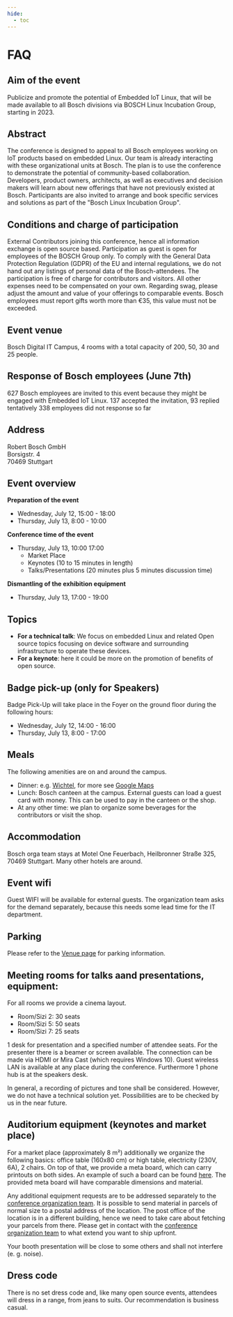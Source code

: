 ```yaml
---
hide:
  - toc
---
```


# FAQ

## Aim of the event

Publicize and promote the potential of Embedded IoT Linux, that will be made
available to all Bosch divisions via BOSCH Linux Incubation Group, starting in
2023. 


## Abstract

The conference is designed to appeal to all Bosch employees working on IoT
products based on embedded Linux. Our team is already interacting with these
organizational units at Bosch. The plan is to use the conference to demonstrate
the potential of community-based collaboration. Developers, product owners,
architects, as well as executives and decision makers will learn about new
offerings that have not previously existed at Bosch. Participants are also
invited to arrange and book specific services and solutions as part of the
"Bosch Linux Incubation Group".
 
 
## Conditions and charge of participation

External Contributors joining this conference, hence all information exchange is
open source based. Participation as guest is open for employees of the BOSCH
Group only. 
To comply with the General Data Protection Regulation (GDPR) of 
the EU and internal regulations, we do not hand out any listings of personal 
data of the Bosch-attendees.
The participation is free of charge for contributors and visitors. All other
expenses need to be compensated on your own.
Regarding swag, please adjust the amount and value of your offerings to 
comparable events. Bosch employees must report gifts worth more than €35, this
value must not be exceeded.


 
## Event venue

Bosch Digital IT Campus, 4 rooms with a total capacity of 200, 50, 30 and 25
people.


## Response of Bosch employees (June 7th)

627 Bosch employees are invited to this event because they might be engaged 
with Embedded IoT Linux.
   137 accepted the invitation, 
    93 replied tentatively 
   338 employees did not response so far

## Address

Robert Bosch GmbH  
Borsigstr. 4  
70469  Stuttgart

## Event overview

**Preparation of the event**

- Wednesday, July 12, 15:00 - 18:00
- Thursday, July 13, 8:00 - 10:00
 

**Conference time of the event**

- Thursday, July 13, 10:00 17:00
    - Market Place
    - Keynotes (10 to 15 minutes in length)
    - Talks/Presentations (20 minutes plus 5 minutes discussion time)

**Dismantling of the exhibition equipment**

- Thursday, July 13, 17:00 - 19:00

## Topics

- **For a technical talk**: We focus on embedded Linux and related Open source
  topics focusing on device software and surrounding infrastructure to operate
  these devices.
- **For a keynote**: here it could be more on the promotion of benefits of open
  source.

 
## Badge pick-up (only for Speakers)

Badge Pick-Up will take place in the Foyer on the ground floor during the following hours:

- Wednesday, July 12, 14:00 - 16:00 
- Thursday, July 13, 8:00 - 17:00

 
## Meals

The following amenities are on and around the campus.

- Dinner:  e.g. [Wichtel](https://www.wichtel.de/), for more see [Google Maps](https://www.google.com/maps/search/Restaurants/@48.8158054,9.164201,16z/data=!3m1!4b1!4m7!2m6!3m5!2sBorsigstra%C3%9Fe+4!3s0x4799dbf8d649b777:0x89161a241b27ea21!4m2!1d9.1703535!2d48.8147828?hl=en-GB)
- Lunch: Bosch canteen at the campus. External guests can load a guest card with
  money. This can be used to pay in the canteen or the shop.
- At any other time: we plan to organize some beverages for the contributors or visit the shop.

## Accommodation

Bosch orga team stays at Motel One Feuerbach, Heilbronner Straße 325, 70469
Stuttgart. Many other hotels are around.
 
## Event wifi

Guest WIFI will be available for external guests. The organization team asks for
the demand separately, because this needs some lead time for the IT department.

## Parking

Please refer to the [Venue page](../venue.md#parking) for parking information.

## Meeting rooms for talks aand presentations, equipment:

For all rooms we provide a cinema layout.  
- Room/Sizi 2: 30 seats
- Room/Sizi 5: 50 seats
- Room/Sizi 7: 25 seats

1 desk for presentation and a specified number of attendee seats. For the presenter 
there is a beamer or screen available. The connection can be made via HDMI or 
Mira Cast (which requires Windows 10). Guest wireless LAN is available at any 
place during the conference. Furthermore 1 phone hub is at the speakers desk.

In general, a recording of pictures and tone shall be considered. However, we do not 
have a technical solution yet. Possibilities are to be checked by us in the near future. 



## Auditorium equipment (keynotes and market place)

For a market place (approximately 8 m²) additionally we organize the following
basics: office table (160x80 cm) or high table, electricity (230V, 6A), 2 chairs.
On top of that, we provide a meta board, which can carry printouts on both sides. An 
example of such a board can be found [here](https://eventura.net/mietwelt-shop/moebel-zubehoer/konferenz-bueromoebel/2136/metaplan-pinnwand-franken-grau-tafelmasse-h150cm-x-b-120cm). The provided meta board will have comparable dimensions and material.

Any additional equipment requests are to be addressed separately to the [conference organization team](../contact.md).
It is possible to send material in parcels of normal size to a postal address of 
the location. The post office of the location is in a different building, hence we 
need to take care about fetching your parcels from there. Please get in contact with
the [conference organization team](../contact.md) to what extend you want to ship upfront.

Your booth presentation will be close to some others and shall not interfere (e. g. noise). 



## Dress code

There is no set dress code and, like many open source events, attendees will
dress in a range, from jeans to suits. Our recommendation is business casual.
